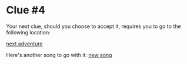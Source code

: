 # Clue #4

Your next clue, should you choose to accept it, requires you to go to the following location: 

[next adventure](https://maps.app.goo.gl/bFHvdmm5rJz3kiSy7)

Here's another song to go with it: [new song](https://open.spotify.com/track/0QFbrbUPRqNSq2GKGFYgm7?si=4716e885c5d94a5d)
